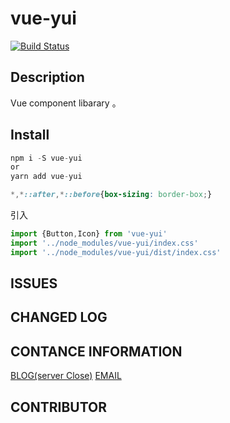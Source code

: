 # vue-yui
[![Build Status](https://travis-ci.org/yzw7489757/Yui.svg?branch=master)](https://travis-ci.org/yzw7489757/Yui)

## Description
<!-- 作者：[Seven](https://www.yuanziwen.cn) -->
Vue component libarary 。 

## Install

``` js
npm i -S vue-yui
or
yarn add vue-yui
```

``` css
*,*::after,*::before{box-sizing: border-box;}
```
引入
``` js
import {Button,Icon} from 'vue-yui'
import '../node_modules/vue-yui/index.css'
import '../node_modules/vue-yui/dist/index.css'
```

## ISSUES


## CHANGED LOG


## CONTANCE INFORMATION

[BLOG(server Close)](https://www.yuanziwen.cn)
[EMAIL](mailto:yuanziwen7489757@gmail.com)

## CONTRIBUTOR
